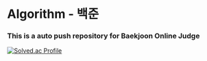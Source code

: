 # Algorithm - 백준

### This is a auto push repository for Baekjoon Online Judge

[![Solved.ac Profile](http://mazassumnida.wtf/api/v2/generate_badge?boj=jcn07253)](https://solved.ac/jcn07253/)
